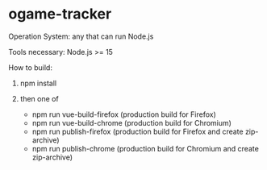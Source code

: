 # ogame-tracker

Operation System:
any that can run Node.js

Tools necessary:
Node.js >= 15

How to build:
1. npm install

2. then one of
    - npm run vue-build-firefox (production build for Firefox)
    - npm run vue-build-chrome (production build for Chromium)
    - npm run publish-firefox (production build for Firefox and create zip-archive)
    - npm run publish-chrome (production build for Chromium and create zip-archive)